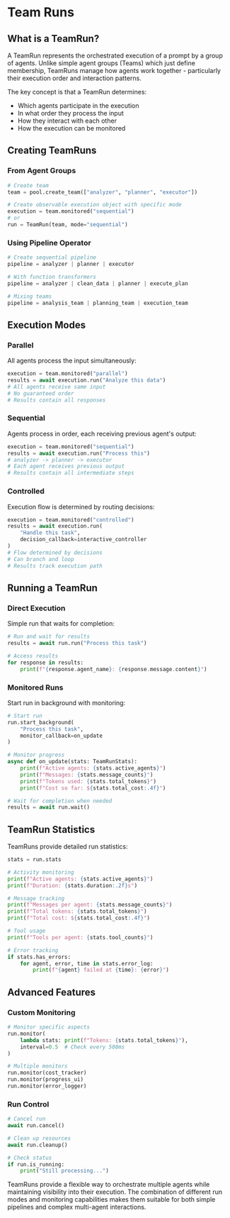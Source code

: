 # Team Runs

## What is a TeamRun?

A TeamRun represents the orchestrated execution of a prompt by a group of agents. Unlike simple agent groups (Teams) which just define membership, TeamRuns manage how agents work together - particularly their execution order and interaction patterns.

The key concept is that a TeamRun determines:
- Which agents participate in the execution
- In what order they process the input
- How they interact with each other
- How the execution can be monitored

## Creating TeamRuns

### From Agent Groups
```python
# Create team
team = pool.create_team(["analyzer", "planner", "executor"])

# Create observable execution object with specific mode
execution = team.monitored("sequential")
# or
run = TeamRun(team, mode="sequential")
```

### Using Pipeline Operator
```python
# Create sequential pipeline
pipeline = analyzer | planner | executor

# With function transformers
pipeline = analyzer | clean_data | planner | execute_plan

# Mixing teams
pipeline = analysis_team | planning_team | execution_team
```

## Execution Modes

### Parallel
All agents process the input simultaneously:
```python
execution = team.monitored("parallel")
results = await execution.run("Analyze this data")
# All agents receive same input
# No guaranteed order
# Results contain all responses
```

### Sequential
Agents process in order, each receiving previous agent's output:
```python
execution = team.monitored("sequential")
results = await execution.run("Process this")
# analyzer -> planner -> executor
# Each agent receives previous output
# Results contain all intermediate steps
```

### Controlled
Execution flow is determined by routing decisions:
```python
execution = team.monitored("controlled")
results = await execution.run(
    "Handle this task",
    decision_callback=interactive_controller
)
# Flow determined by decisions
# Can branch and loop
# Results track execution path
```

## Running a TeamRun

### Direct Execution
Simple run that waits for completion:
```python
# Run and wait for results
results = await run.run("Process this task")

# Access results
for response in results:
    print(f"{response.agent_name}: {response.message.content}")
```

### Monitored Runs
Start run in background with monitoring:
```python
# Start run
run.start_background(
    "Process this task",
    monitor_callback=on_update
)

# Monitor progress
async def on_update(stats: TeamRunStats):
    print(f"Active agents: {stats.active_agents}")
    print(f"Messages: {stats.message_counts}")
    print(f"Tokens used: {stats.total_tokens}")
    print(f"Cost so far: ${stats.total_cost:.4f}")

# Wait for completion when needed
results = await run.wait()
```

## TeamRun Statistics

TeamRuns provide detailed run statistics:
```python
stats = run.stats

# Activity monitoring
print(f"Active agents: {stats.active_agents}")
print(f"Duration: {stats.duration:.2f}s")

# Message tracking
print(f"Messages per agent: {stats.message_counts}")
print(f"Total tokens: {stats.total_tokens}")
print(f"Total cost: ${stats.total_cost:.4f}")

# Tool usage
print(f"Tools per agent: {stats.tool_counts}")

# Error tracking
if stats.has_errors:
    for agent, error, time in stats.error_log:
        print(f"{agent} failed at {time}: {error}")
```

## Advanced Features

### Custom Monitoring
```python
# Monitor specific aspects
run.monitor(
    lambda stats: print(f"Tokens: {stats.total_tokens}"),
    interval=0.5  # Check every 500ms
)

# Multiple monitors
run.monitor(cost_tracker)
run.monitor(progress_ui)
run.monitor(error_logger)
```

### Run Control
```python
# Cancel run
await run.cancel()

# Clean up resources
await run.cleanup()

# Check status
if run.is_running:
    print("Still processing...")
```

TeamRuns provide a flexible way to orchestrate multiple agents while maintaining visibility into their execution.
The combination of different run modes and monitoring capabilities makes them suitable for both simple pipelines and complex multi-agent interactions.
